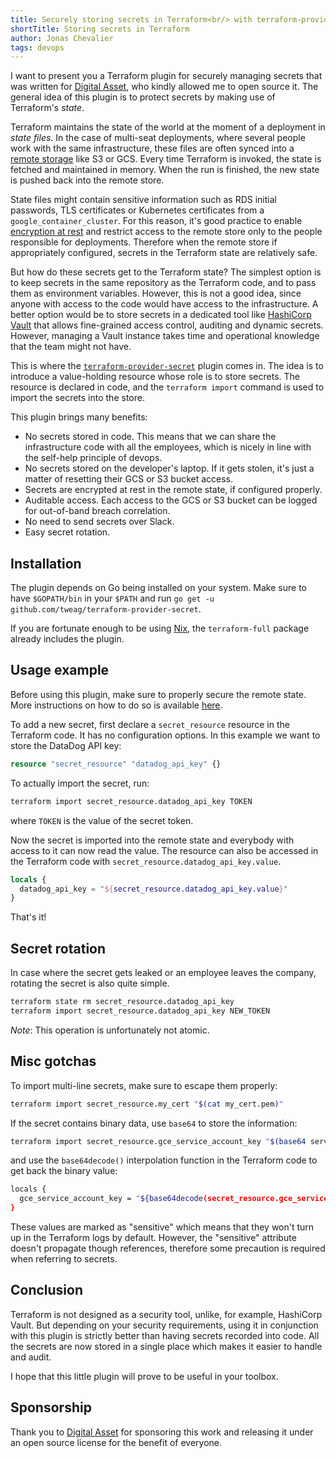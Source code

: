 ```yaml
---
title: Securely storing secrets in Terraform<br/> with terraform-provider-secret
shortTitle: Storing secrets in Terraform
author: Jonas Chevalier
tags: devops
---
```


[digital-asset]: https://www.digitalasset.com
[vault]: https://www.vaultproject.io
[terraform-provider-secret]: https://github.com/tweag/terraform-provider-secret
[nix]: https://nixos.org/nix
[remote-state]: https://www.terraform.io/docs/state/sensitive-data.html

I want to present you a Terraform plugin for securely managing secrets that was written for [Digital Asset][digital-asset], who kindly allowed me to open source it.
The general idea of this plugin is to protect secrets by making use of Terraform's _state_.

Terraform maintains the state of the world at the moment of a deployment in _state files_.
In the case of multi-seat deployments, where several people work with the same infrastructure, these files are often synced into a [remote storage](https://www.terraform.io/docs/state/remote.html) like S3 or GCS.
Every time Terraform is invoked, the state is fetched and maintained in memory.
When the run is finished, the new state is pushed back into the remote store.

State files might contain sensitive information such as RDS initial passwords, TLS certificates or Kubernetes certificates from a `google_container_cluster`.
For this reason, it's good practice to enable [encryption at rest][remote-state] and restrict access to the remote store only to the people responsible for deployments.
Therefore when the remote store if appropriately configured, secrets in the Terraform state are relatively safe.

But how do these secrets get to the Terraform state?
The simplest option is to keep secrets in the same repository as the Terraform code, and to pass them as environment variables.
However, this is not a good idea, since anyone with access to the code would have access to the infrastructure.
A better option would be to store secrets in a dedicated tool like [HashiCorp Vault][vault] that allows fine-grained access control, auditing and dynamic secrets.
However, managing a Vault instance takes time and operational knowledge that the team might not have.

This is where the [`terraform-provider-secret`][terraform-provider-secret] plugin comes in.
The idea is to introduce a value-holding resource whose role is to store secrets.
The resource is declared in code, and the `terraform import` command is used to import the secrets into the store.

This plugin brings many benefits:

* No secrets stored in code. This means that we can share the infrastructure code with all the employees, which is nicely in line with the self-help principle of devops.
* No secrets stored on the developer's laptop. If it gets stolen, it's just a matter of resetting their GCS or S3 bucket access.
* Secrets are encrypted at rest in the remote state, if configured properly.
* Auditable access. Each access to the GCS or S3 bucket can be logged for out-of-band breach correlation.
* No need to send secrets over Slack.
* Easy secret rotation.

## Installation

The plugin depends on Go being installed on your system.
Make sure to have `$GOPATH/bin` in your `$PATH` and run `go get -u github.com/tweag/terraform-provider-secret`.

If you are fortunate enough to be using [Nix][nix], the `terraform-full` package already includes the plugin.

## Usage example

Before using this plugin, make sure to properly secure the remote state.
More instructions on how to do so is available [here][remote-state].

To add a new secret, first declare a `secret_resource` resource in the Terraform code.
It has no configuration options.
In this example we want to store the DataDog API key:

```tf
resource "secret_resource" "datadog_api_key" {}
```

To actually import the secret, run:

```sh
terraform import secret_resource.datadog_api_key TOKEN
```

where `TOKEN` is the value of the secret token.

Now the secret is imported into the remote state and everybody with access to it can now read the value.
The resource can also be accessed in the Terraform code with `secret_resource.datadog_api_key.value`.

```tf
locals {
  datadog_api_key = "${secret_resource.datadog_api_key.value}"
}
```

That's it!

## Secret rotation

In case where the secret gets leaked or an employee leaves the company, rotating the secret is also quite simple.

```sh
terraform state rm secret_resource.datadog_api_key
terraform import secret_resource.datadog_api_key NEW_TOKEN
```

_Note_: This operation is unfortunately not atomic.

## Misc gotchas

To import multi-line secrets, make sure to escape them properly:

```sh
terraform import secret_resource.my_cert "$(cat my_cert.pem)"
```

If the secret contains binary data, use `base64` to store the information:

```sh
terraform import secret_resource.gce_service_account_key "$(base64 service_account.key)"
```

and use the `base64decode()` interpolation function in the Terraform code to get back the binary value:

```sh
locals {
  gce_service_account_key = "${base64decode(secret_resource.gce_service_account_key.value)}"
}
```

These values are marked as "sensitive" which means that they won't turn up in the Terraform logs by default.
However, the "sensitive" attribute doesn't propagate though references, therefore some precaution is required when referring to secrets.

## Conclusion

Terraform is not designed as a security tool, unlike, for example, HashiCorp Vault.
But depending on your security requirements, using it in conjunction with this plugin is strictly better than having secrets recorded into code.
All the secrets are now stored in a single place which makes it easier to handle and audit.

I hope that this little plugin will prove to be useful in your toolbox.

## Sponsorship

Thank you to [Digital Asset][digital-asset] for sponsoring this work and releasing it under an open source license for the benefit of everyone.
